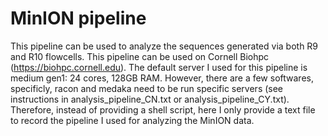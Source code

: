 # MinION pipeline
This pipeline can be used to analyze the sequences generated via both R9 and R10 flowcells.
This pipeline can be used on Cornell Biohpc (https://biohpc.cornell.edu). The default server I used for this pipeline is medium gen1: 24 cores, 128GB RAM. However, there are a few softwares, specificly, racon and medaka need to be run specific servers (see instructions in analysis_pipeline_CN.txt or analysis_pipeline_CY.txt). Therefore, instead of providing a shell script, here I only provide a text file to record the pipeline I used for analyzing the MinION data.
